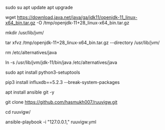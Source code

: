 
sudo su
apt update
apt upgrade

wget https://download.java.net/java/ga/jdk11/openjdk-11_linux-x64_bin.tar.gz -O /tmp/openjdk-11+28_linux-x64_bin.tar.gz

mkdir /usr/lib/jvm/

tar xfvz /tmp/openjdk-11+28_linux-x64_bin.tar.gz --directory /usr/lib/jvm/

rm /etc/alternatives/java

ln -s /usr/lib/jvm/jdk-11/bin/java /etc/alternatives/java

sudo apt install python3-setuptools

pip3 install influxdb==5.2.3 --break-system-packages

apt install ansible git -y

git clone https://github.com/hasmukh007/ruuvigw.git

cd ruuvigw/

ansible-playbook -i "127.0.0.1," ruuvigw.yml
